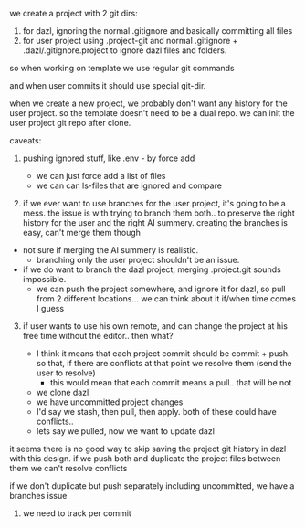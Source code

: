 we create a project with 2 git dirs:

1. for dazl, ignoring the normal .gitignore and basically committing all files
2. for user project using .project-git and normal .gitignore + .dazl/.gitignore.project to ignore dazl files and folders.

so when working on template we use regular git commands

and when user commits it should use special git-dir.

when we create a new project, we probably don't want any history for the user project.
so the template doesn't need to be a dual repo.
we can init the user project git repo after clone.

caveats:

1. pushing ignored stuff, like .env - by force add

   - we can just force add a list of files
   - we can can ls-files that are ignored and compare

2. if we ever want to use branches for the user project, it's going to be a mess.
   the issue is with trying to branch them both.. to preserve the right history for the user and the right AI summery.
   creating the branches is easy, can't merge them though

- not sure if merging the AI summery is realistic.
  - branching only the user project shouldn't be an issue.
- if we do want to branch the dazl project, merging .project.git sounds impossible.
  - we can push the project somewhere, and ignore it for dazl, so pull from 2 different locations... we can think about it if/when time comes I guess

3. if user wants to use his own remote, and can change the project at his free time without the editor.. then what?

   - I think it means that each project commit should be commit + push.
     so that, if there are conflicts at that point we resolve them (send the user to resolve)
     - this would mean that each commit means a pull.. that will be not

   * we clone dazl
   * we have uncommitted project changes
   * I'd say we stash, then pull, then apply. both of these could have conflicts..

   - lets say we pulled, now we want to update dazl

it seems there is no good way to skip saving the project git history in dazl with this design.
if we push both and duplicate the project files between them we can't resolve conflicts

if we don't duplicate but push separately including uncommitted, we have a branches issue

1. we need to track per commit

